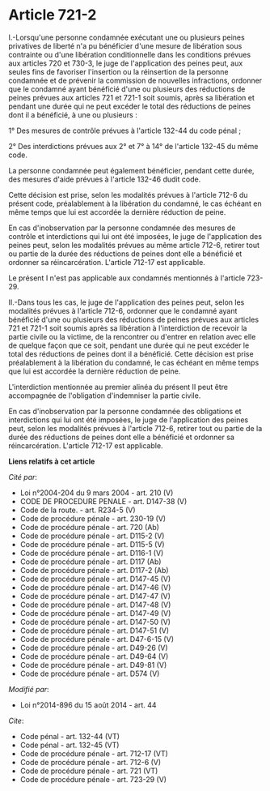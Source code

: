 # Article 721-2

I.-Lorsqu'une personne condamnée exécutant une ou plusieurs peines privatives de liberté n'a pu bénéficier d'une mesure de
libération sous contrainte ou d'une libération conditionnelle dans les conditions prévues aux articles 720 et 730-3, le juge
de l'application des peines peut, aux seules fins de favoriser l'insertion ou la réinsertion de la personne condamnée et de
prévenir la commission de nouvelles infractions, ordonner que le condamné ayant bénéficié d'une ou plusieurs des réductions
de peines prévues aux articles 721 et 721-1 soit soumis, après sa libération et pendant une durée qui ne peut excéder le
total des réductions de peines dont il a bénéficié, à une ou plusieurs : 

1° Des mesures de contrôle prévues à l'article 132-44 du code pénal ; 

2° Des interdictions prévues aux 2° et 7° à 14° de l'article 132-45 du même code. 

La personne condamnée peut également bénéficier, pendant cette durée, des mesures d'aide prévues à l'article 132-46 dudit
code. 

Cette décision est prise, selon les modalités prévues à l'article 712-6 du présent code, préalablement à la libération du
condamné, le cas échéant en même temps que lui est accordée la dernière réduction de peine. 

En cas d'inobservation par la personne condamnée des mesures de contrôle et interdictions qui lui ont été imposées, le juge
de l'application des peines peut, selon les modalités prévues au même article 712-6, retirer tout ou partie de la durée des
réductions de peines dont elle a bénéficié et ordonner sa réincarcération. L'article 712-17 est applicable. 

Le présent I n'est pas applicable aux condamnés mentionnés à l'article 723-29. 

II.-Dans tous les cas, le juge de l'application des peines peut, selon les modalités prévues à l'article 712-6, ordonner que
le condamné ayant bénéficié d'une ou plusieurs des réductions de peines prévues aux articles 721 et 721-1 soit soumis après
sa libération à l'interdiction de recevoir la partie civile ou la victime, de la rencontrer ou d'entrer en relation avec elle
de quelque façon que ce soit, pendant une durée qui ne peut excéder le total des réductions de peines dont il a bénéficié.
Cette décision est prise préalablement à la libération du condamné, le cas échéant en même temps que lui est accordée la
dernière réduction de peine. 

L'interdiction mentionnée au premier alinéa du présent II peut être accompagnée de l'obligation d'indemniser la partie
civile. 

En cas d'inobservation par la personne condamnée des obligations et interdictions qui lui ont été imposées, le juge de
l'application des peines peut, selon les modalités prévues à l'article 712-6, retirer tout ou partie de la durée des
réductions de peines dont elle a bénéficié et ordonner sa réincarcération. L'article 712-17 est applicable.

**Liens relatifs à cet article**

_Cité par_:

  - Loi n°2004-204 du 9 mars 2004 - art. 210 (V)
  - CODE DE PROCEDURE PENALE - art. D147-38 (V)
  - Code de la route. - art. R234-5 (V)
  - Code de procédure pénale - art. 230-19 (V)
  - Code de procédure pénale - art. 720 (Ab)
  - Code de procédure pénale - art. D115-2 (V)
  - Code de procédure pénale - art. D115-5 (V)
  - Code de procédure pénale - art. D116-1 (V)
  - Code de procédure pénale - art. D117 (Ab)
  - Code de procédure pénale - art. D117-2 (Ab)
  - Code de procédure pénale - art. D147-45 (V)
  - Code de procédure pénale - art. D147-46 (V)
  - Code de procédure pénale - art. D147-47 (V)
  - Code de procédure pénale - art. D147-48 (V)
  - Code de procédure pénale - art. D147-49 (V)
  - Code de procédure pénale - art. D147-50 (V)
  - Code de procédure pénale - art. D147-51 (V)
  - Code de procédure pénale - art. D47-6-15 (V)
  - Code de procédure pénale - art. D49-26 (V)
  - Code de procédure pénale - art. D49-64 (V)
  - Code de procédure pénale - art. D49-81 (V)
  - Code de procédure pénale - art. D574 (V)

_Modifié par_:

  - Loi n°2014-896 du 15 août 2014 - art. 44

_Cite_:

  - Code pénal - art. 132-44 (VT)
  - Code pénal - art. 132-45 (VT)
  - Code de procédure pénale - art. 712-17 (VT)
  - Code de procédure pénale - art. 712-6 (V)
  - Code de procédure pénale - art. 721 (VT)
  - Code de procédure pénale - art. 723-29 (V)
